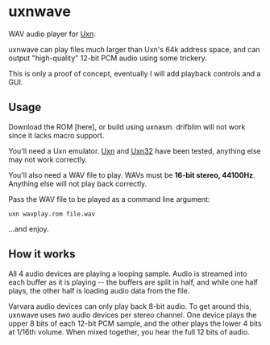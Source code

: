 # uxnwave

WAV audio player for [Uxn](https://100r.co/site/uxn.html).

uxnwave can play files much larger than Uxn's 64k address space, and can output "high-quality" 12-bit PCM audio using some trickery.

This is only a proof of concept, eventually I will add playback controls and a GUI.

## Usage

Download the ROM [here], or build using uxnasm. drifblim will not work since it lacks macro support.

You'll need a Uxn emulator. [Uxn](https://100r.co/site/uxn.html) and [Uxn32](https://github.com/randrew/uxn32) have been tested, anything else may not work correctly.

You'll also need a WAV file to play. WAVs must be **16-bit stereo, 44100Hz**. Anything else will not play back correctly.

Pass the WAV file to be played as a command line argument:

`uxn wavplay.rom file.wav`

...and enjoy.

## How it works

All 4 audio devices are playing a looping sample. Audio is streamed into each buffer as it is playing -- the buffers are split in half, and while one half plays, the other half is loading audio data from the file.

Varvara audio devices can only play back 8-bit audio. To get around this, uxnwave uses *two* audio devices per stereo channel. One device plays the upper 8 bits of each 12-bit PCM sample, and the other plays the lower 4 bits at 1/16th volume. When mixed together, you hear the full 12 bits of audio.
